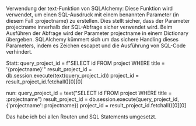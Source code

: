 Verwendung der text-Funktion von SQLAlchemy: Diese Funktion wird verwendet, um einen SQL-Ausdruck mit einem benannten Parameter (in diesem Fall :projectname) zu erstellen. Dies stellt sicher, dass der Parameter projectname innerhalb der SQL-Abfrage sicher verwendet wird. Beim Ausführen der Abfrage wird der Parameter projectname in einem Dictionary übergeben. SQLAlchemy kümmert sich um das sichere Handling dieses Parameters, indem es Zeichen escapet und die Ausführung von SQL-Code verhindert.

Statt:
    query_project_id = f"SELECT id FROM project WHERE title = '{projectname}'"
    result_project_id = db.session.execute(text(query_project_id))
    project_id = result_project_id.fetchall()[0][0]

nun:
    query_project_id = text("SELECT id FROM project WHERE title = :projectname")
    result_project_id = db.session.execute(query_project_id, {'projectname': projectname})
    project_id = result_project_id.fetchall()[0][0]

Das habe ich bei allen Routen und SQL Statements umgesetzt.
